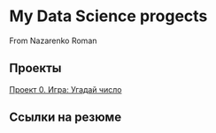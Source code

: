 # My Data Science progects

From Nazarenko Roman

## Проекты

[Проект 0. Игра: Угадай число](https://github.com/Davids001/GameDS/tree/main/progect_0)



## Ссылки на резюме

